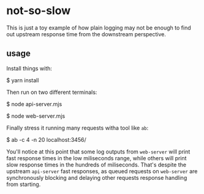 # not-so-slow

This is just a toy example of how plain logging may not be enough to find out
upstream response time from the downstream perspective.

## usage

Install things with:

  $ yarn install

Then run on two different terminals:

  $ node api-server.mjs

  $ node web-server.mjs

Finally stress it running many requests witha tool like `ab`:

  $ ab -c 4 -n 20 localhost:3456/

You'll notice at this point that some log outputs from `web-server` will print
fast response times in the low miliseconds range, while others will print slow
response times in the hundreds of miliseconds. That's despite the upstream
`api-server` fast responses, as queued requests on `web-server` are
synchronously blocking and delaying other requests response handling from
starting.
